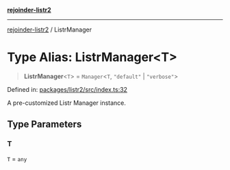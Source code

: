 [**rejoinder-listr2**](../README.md)

***

[rejoinder-listr2](../README.md) / ListrManager

# Type Alias: ListrManager\<T\>

> **ListrManager**\<`T`\> = `Manager`\<`T`, `"default"` \| `"verbose"`\>

Defined in: [packages/listr2/src/index.ts:32](https://github.com/Xunnamius/rejoinder/blob/5895f90afed824f3ae6f43dc429a04f1055f6c5b/packages/listr2/src/index.ts#L32)

A pre-customized Listr Manager instance.

## Type Parameters

### T

`T` = `any`
